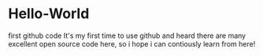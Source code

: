 # Hello-World
first github code
It's my first time to use github and heard there are many excellent open source code here, so i hope i can contiously learn from here!
